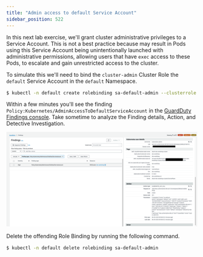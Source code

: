 ```yaml
---
title: "Admin access to default Service Account"
sidebar_position: 522
---
```


In this next lab exercise, we'll grant cluster administrative privileges to a Service Account. This is not a best practice because may result in Pods using this Service Account being unintentionally launched with administrative permissions, allowing users that have `exec` access to these Pods, to escalate and gain unrestricted access to the cluster.

To simulate this we'll need to bind the `cluster-admin` Cluster Role the `default` Service Account in the `default` Namespace.

```bash
$ kubectl -n default create rolebinding sa-default-admin --clusterrole cluster-admin --serviceaccount default:default
```

Within a few minutes you'll see the finding `Policy:Kubernetes/AdminAccessToDefaultServiceAccount` in the [GuardDuty Findings console](https://console.aws.amazon.com/guardduty/home#/findings). Take sometime to analyze the Finding details, Action, and Detective Investigation.

![](assets/admin-access-sa.png)

Delete the offending Role Binding by running the following command.

```bash
$ kubectl -n default delete rolebinding sa-default-admin
```
